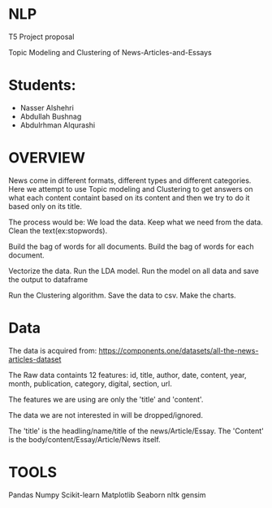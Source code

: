 # NLP
T5 Project proposal

Topic Modeling and Clustering of News-Articles-and-Essays

# Students:
* Nasser Alshehri
* Abdullah Bushnag
* Abdulrhman Alqurashi

# OVERVIEW
News come in different formats, different types and different categories. Here we attempt to use Topic modeling and Clustering to get answers on what each content containt based on its content and then we try to do it based only on its title.

The process would be: We load the data. Keep what we need from the data. Clean the text(ex:stopwords).

Build the bag of words for all documents. Build the bag of words for each document.

Vectorize the data. Run the LDA model. Run the model on all data and save the output to dataframe

Run the Clustering algorithm. Save the data to csv. Make the charts.

# Data
The data is acquired from: https://components.one/datasets/all-the-news-articles-dataset

The Raw data containts 12 features: id, title, author, date, content, year, month, publication, category, digital, section, url.

The features we are using are only the 'title' and 'content'.

The data we are not interested in will be dropped/ignored.

The 'title' is the headling/name/title of the news/Article/Essay.
The 'Content' is the body/content/Essay/Article/News itself.

# TOOLS
Pandas
Numpy
Scikit-learn
Matplotlib
Seaborn
nltk
gensim
